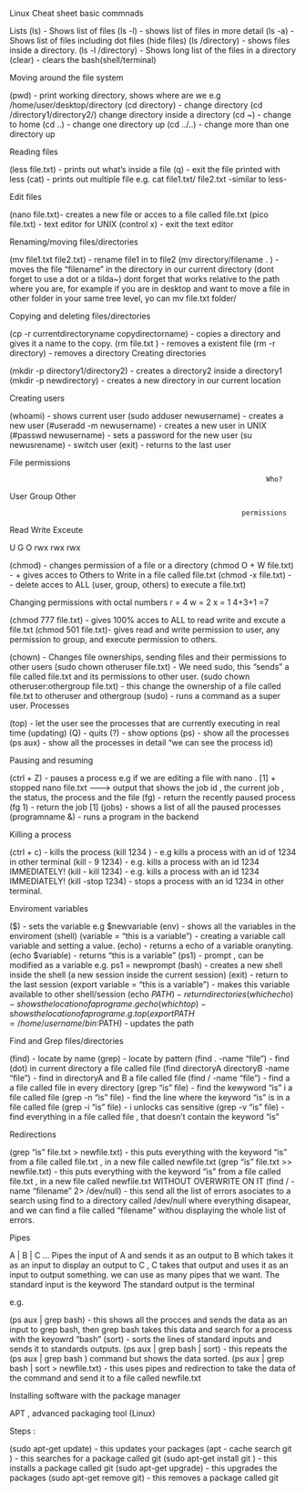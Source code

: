 Linux Cheat sheet basic commnads

Lists
(ls) - Shows list of files 
(ls -l) - shows list of files in more detail
(ls -a) - Shows list of files including dot files (hide files)
(ls /directory) - shows files inside a directory.
(ls -l /directory) - Shows long list of the files in a directory
(clear) - clears the bash(shell/terminal)


Moving around the file system

(pwd) - print working directory, shows where are we e.g /home/user/desktop/directory
(cd directory) - change directory 
(cd  /directory1/directory2/) change directory inside a directory
(cd ~) - change to home
(cd ..) - change one directory up
(cd ../..) - change more than one directory up


Reading files

(less file.txt) - prints out what’s inside a file
(q) - exit the file printed with less
(cat) - prints out multiple file e.g. cat file1.txt/ file2.txt -similar to less-


Edit files

(nano file.txt)- creates a new file or acces to a file called file.txt
(pico file.txt) - text editor for UNIX
(control x) - exit the text editor

Renaming/moving   files/directories

(mv file1.txt  file2.txt) - rename file1 in to file2
(mv directory/filename . ) - moves the file “filename” in the directory in our current directory (dont forget to use a dot or a tilda~)
dont forget that works relative to the path where you are, for example if you are in desktop and want to move a file in other folder in your same tree level, yo can mv file.txt folder/


Copying and deleting  files/directories

(cp -r currentdirectoryname copydirectorname) - copies a directory and gives it a name to the copy.
(rm file.txt ) - removes a existent file
(rm -r directory) - removes a directory
Creating directories

(mkdir -p directory1/directory2) - creates a directory2 inside a directory1
(mkdir -p newdirectory) - creates a new directory in our current location


Creating users

(whoami) - shows current user
(sudo adduser newusername) - creates a new user
(#useradd -m newusername) - creates a new user in UNIX
(#passwd newusername) - sets a password for the new user
(su newusrename) - switch user 
(exit) - returns to the last user

File permissions


                                                                   Who?

User 				Group 				Other 

                                                             permissions

Read 				Write 				Exceute

U 				G 				O
rwx                                       rwx                                          rwx


(chmod) - changes permission of a file or a directory
(chmod O + W    file.txt)  - + gives acces to Others to Write in a file called file.txt
(chmod  -x file.txt) - - delete acces to ALL (user, group, others) to execute a file.txt)

  Changing permissions with octal numbers     r = 4          w = 2          x = 1             4+3+1 =7

(chmod 777 file.txt) - gives 100% acces to ALL to read write and excute a file.txt
(chmod 501 file.txt)- gives read and write permission to user, any permission to group, and execute permission to others.

(chown) - Changes file ownerships, sending files and their permissions  to other users
(sudo chown otheruser file.txt) - We need sudo, this “sends” a file called file.txt and its permissions to other user.
(sudo chown otheruser:othergroup file.txt) - this change the ownership of a file called file.txt to otheruser and othergroup
(sudo) - runs a command as a super user.
Processes

(top) - let the user see the processes that are currently executing in real time (updating)
(Q) - quits 
(?) - show options
(ps) - show all the processes 
(ps aux) - show all the processes in detail “we can see the process id)
  

Pausing and resuming

(ctrl + Z) - pauses a process e.g if we are editing a file with nano .
[1] + stopped nano file.txt --->  output that shows the job id , the current job , the status, the process and the file 
(fg) - return the recently paused process
(fg 1) -  return the job [1] 
(jobs) - shows a list of all the paused processes
(programname  &) - runs a program in the backend


Killing a process

(ctrl + c) - kills the process
(kill 1234 ) - e.g kills a process with an id of 1234 in other terminal
(kill - 9  1234) - e.g. kills a process with an id 1234  IMMEDIATELY!
(kill - kill  1234) - e.g. kills a process with an id 1234  IMMEDIATELY!
(kill -stop  1234) - stops a process with an id 1234 in other terminal.

Enviroment variables

($) - sets the variable e.g $newvariable 
(env) - shows all the variables in the enviroment (shell)
(variable = “this is a variable”) - creating a variable call variable and setting a value.
(echo) - returns a echo of a variable oranyting.
(echo $variable) - returns “this is a variable”
(ps1) - prompt , can be modified as a variable e.g. ps1 = newprompt 
(bash) - creates a new shell inside the shell (a new session inside the current session)
(exit) - return to the last session
(export variable = “this is a variable”) - makes this variable available to other shell/session
(echo $PATH) - return directories
(which echo) - shows the location of a program e.g echo 
(which top) - shows the location of a program e.g. top
(export PATH=/home/username/bin:$PATH) - updates the path 



Find and Grep files/directories

(find) - locate by name
(grep) - locate by pattern
(find . -name “file”) - find (dot) in current directory a file called file
(find directoryA directoryB -name “file”) - find in directoryA and B a file called file
(find / -name “file”) - find a a file called file in every directory
(grep “is” file) - find the kewyword “is” i a file called file
(grep -n “is” file) - find the line where the keyword “is” is in a file called file
(grep -i “is” file) - i unlocks cas sensitive
(grep -v “is” file) - find everything in a file called file , that doesn’t contain the keyword “is”


Redirections

(grep “is”  file.txt > newfile.txt) - this  puts everything with the keyword “is” from a file called file.txt , in a new file called newfile.txt 
(grep “is”  file.txt >> newfile.txt) - this  puts everything with the keyword “is” from a file called file.txt , in a new file called newfile.txt WITHOUT OVERWRITE ON IT
(find / -name “filename” 2> /dev/null)  - this send all the list of errors asociates to a search using find to a directory called /dev/null where everything disapear, and we can find a file called “filename” withou displaying the whole list of errors.

Pipes

A | B | C … Pipes the input of A and sends it as an output to B which takes it as an input to display an output to C , C takes that output and uses it as an input to output something. we can use as many pipes that we want.
The standard input is the keyword
The standard output is the terminal

e.g.

(ps aux  |   grep bash) - this shows all the procces and sends the data as an input to grep bash, then grep bash takes this data and search for a process with the keyowrd “bash”
(sort) - sorts the lines of standard inputs and sends it to standards outputs.
(ps aux | grep bash | sort) - this repeats the (ps aux |  grep bash ) command but shows the data sorted.
(ps aux | grep bash | sort > newfile.txt) - this uses pipes and redirection to take the data of the command and send it to a file called newfile.txt






Installing software with the package manager


APT , advanced packaging tool (Linux)

Steps :

(sudo apt-get update) - this updates your packages 
(apt - cache search git ) - this searches for a package called git
(sudo apt-get install git ) - this installs a package called git
(sudo apt-get upgrade) - this upgrades the packages
(sudo apt-get remove git) - this removes a package called git 







